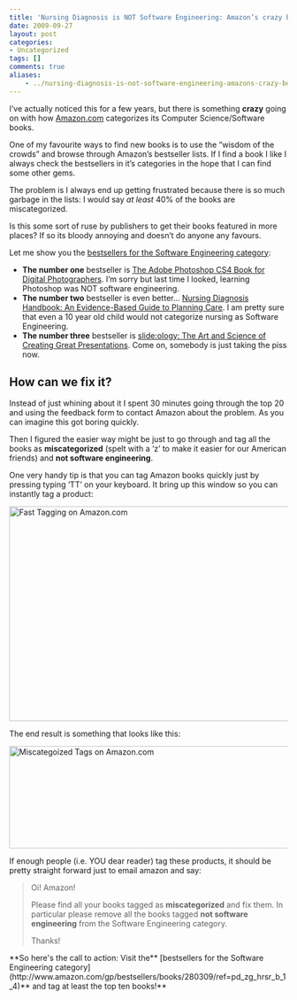 ```yaml
---
title: 'Nursing Diagnosis is NOT Software Engineering: Amazon’s crazy book categorization'
date: 2009-09-27
layout: post
categories:
- Uncategorized
tags: []
comments: true
aliases:
    - ../nursing-diagnosis-is-not-software-engineering-amazons-crazy-book-categorization/
---
```



I’ve actually noticed this for a few years, but there is something **crazy** going on with how [Amazon.com](http://amazon.com) categorizes its Computer Science/Software books.
  
One of my favourite ways to find new books is to use the “wisdom of the crowds” and browse through Amazon’s bestseller lists. If I find a book I like I always check the bestsellers in it’s categories in the hope that I can find some other gems.
  
The problem is I always end up getting frustrated because there is so much garbage in the lists: I would say *at least* 40% of the books are miscategorized. 
  
Is this some sort of ruse by publishers to get their books featured in more places? If so its bloody annoying and doesn’t do anyone any favours.
  
Let me show you the [bestsellers for the Software Engineering category](http://www.amazon.com/gp/bestsellers/books/280309/):
  
[](http://www.amazon.com/gp/bestsellers/books/280309/) 
  
   
* **The number one** bestseller is [The Adobe Photoshop CS4 Book for Digital Photographers](http://www.amazon.com/Adobe-Photoshop-Book-Digital-Photographers/dp/0321580095/ref=pd_ts_b_1?ie=UTF8&amp;s=books). I’m sorry but last time I looked, learning Photoshop was NOT software engineering.    
* **The number two** bestseller is even better… [Nursing Diagnosis Handbook: An Evidence-Based Guide to Planning Care](http://www.amazon.com/Nursing-Diagnosis-Handbook-Evidence-Based-Planning/dp/0323048269/ref=pd_ts_b_2?ie=UTF8&amp;s=books). I am pretty sure that even a 10 year old child would not categorize nursing as Software Engineering.    
* **The number three** bestseller is [slide:ology: The Art and Science of Creating Great Presentations](http://www.amazon.com/slide-ology-Science-Creating-Presentations/dp/0596522347/ref=pd_ts_b_3?ie=UTF8&amp;s=books). Come on, somebody is just taking the piss now. 
  
## How can we fix it?
  
Instead of just whining about it I spent 30 minutes going through the top 20 and using the feedback form to contact Amazon about the problem. As you can imagine this got boring quickly.
  
Then I figured the easier way might be just to go through and tag all the books as **miscategorized** (spelt with a ‘z’ to make it easier for our American friends) and **not software engineering**.
  
One very handy tip is that you can tag Amazon books quickly just by pressing typing ‘TT’ on your keyboard. It bring up this window so you can instantly tag a product:
  
<img style="border-bottom: 0px; border-left: 0px; display: inline; border-top: 0px; border-right: 0px" title="Fast Tagging on Amazon.com" border="0" alt="Fast Tagging on Amazon.com" src="https://s3-us-west-2.amazonaws.com/jack-ukleja-com/fast_tagging_amazon1.png" width="525" height="388"> 
  
The end result is something that looks like this:
  
<img style="border-bottom: 0px; border-left: 0px; display: inline; border-top: 0px; border-right: 0px" title="Miscategoized  Tags on Amazon.com" border="0" alt="Miscategoized  Tags on Amazon.com" src="https://s3-us-west-2.amazonaws.com/jack-ukleja-com/miscategoized_tag_amazon1.png" width="644" height="185"> 
  
If enough people (i.e. YOU dear reader) tag these products, it should be pretty straight forward just to email amazon and say:
  <blockquote>   <p>Oi! Amazon!</p>    <p>Please find all your books tagged as <strong>miscategorized</strong> and fix them. In particular please remove all the books tagged <strong>not software engineering</strong> from the Software Engineering category.</p>    <p>Thanks!</p> </blockquote>  
**So here's the call to action: Visit the** [bestsellers for the Software Engineering category](http://www.amazon.com/gp/bestsellers/books/280309/ref=pd_zg_hrsr_b_1_4)** and tag at least the top ten books!**

